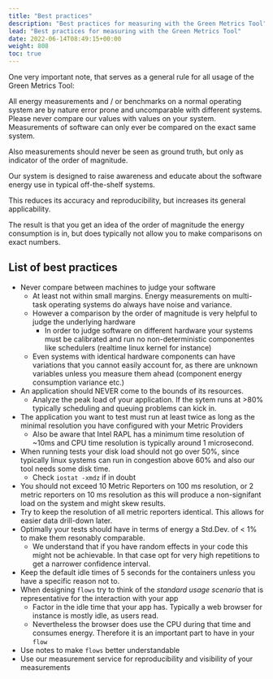 ```yaml
---
title: "Best practices"
description: "Best practices for measuring with the Green Metrics Tool"
lead: "Best practices for measuring with the Green Metrics Tool"
date: 2022-06-14T08:49:15+00:00
weight: 808
toc: true
---
```


One very important note, that serves as a general rule for all usage of the Green Metrics Tool:

All energy measurements and / or benchmarks on a normal operating system are by nature error prone and uncomparable with different systems. Please never compare our values with values on your system. Measurements of software can only ever be compared on the exact same system. 

Also measurements should never be seen as ground truth, but only as indicator of the order of magnitude.

Our system is designed to raise awareness and educate about the software energy use in 
typical off-the-shelf systems.

This reduces its accuracy and reproducibility, but increases its general applicability.

The result is that you get an idea of the order of magnitude the energy consumption is in, but 
does typically not allow you to make comparisons on exact numbers.


## List of best practices
- Never compare between machines to judge your software
    + At least not within small margins. Energy measurements on multi-task operating systems do always have noise and variance. 
    + However a comparison by the order of magnitude is very helpful to judge the underlying hardware
        * In order to judge software on different hardware your systems must be calibrated and run no non-deterministic componentes like schedulers (realtime linux kernel for instance)
    + Even systems with identical hardware components can have variations that you cannot easily account for, as there are unknown variables unless you measure them ahead (component energy consumption variance etc.)
- An application should NEVER come to the bounds of its resources. 
    + Analyze the peak load of your application. If the sytem runs at >80% typically scheduling and queuing problems can kick in.
- The application you want to test must run at least twice as long as the minimal resolution 
  you have configured with your Metric Providers
    + Also be aware that Intel RAPL has a minimum time resolution of ~10ms and CPU time resolution is typically around 1 microsecond.
- When running tests your disk load should not go over 50%, since typically linux systems can run in congestion above 60% and also our tool needs some disk time.
    + Check `iostat -xmdz` if in doubt
- You should not exceed 10 Metric Reporters on 100 ms resolution, or 2 metric reporters
  on 10 ms resolution as this will produce a non-signifant load on the system and might skew results.
- Try to keep the resolution of all metric reporters identical. This allows for easier 
  data drill-down later.
- Optimally your tests should have in terms of energy a Std.Dev. of < 1% to make them resonably comparable. 
    + We understand that if you have random effects in your code this might not be achievable. In that case opt for very high repetitions to get a narrower confidence interval.
- Keep the default idle times of 5 seconds for the containers unless you have a specific reason not to. 
- When designing `flows` try to think of the *standard usage scenario* that is representative for the interaction with your app
    + Factor in the idle time that your app has. Typically a web browser for instance is mostly idle, as users read. 
    + Nevertheless the browser does use the CPU during that time and consumes energy. Therefore it is an important part to have in your `flow`
- Use notes to make `flows` better understandable
- Use our measurement service for reproducibility and visibility of your measurements